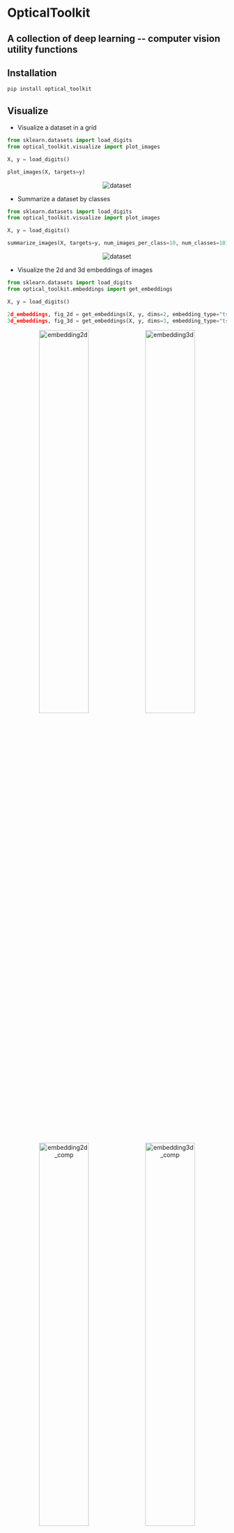 
# OpticalToolkit

## A collection of deep learning -- computer vision utility functions

## Installation

``` bash
pip install optical_toolkit
```

## Visualize

- Visualize a dataset in a grid
```python
from sklearn.datasets import load_digits
from optical_toolkit.visualize import plot_images

X, y = load_digits()

plot_images(X, targets=y)
```
<p align="center" width="100%">
  <img src="examples/visualizations/test_sklearn_digits.png" alt="dataset"/>
</p>

- Summarize a dataset by classes
 ```python
from sklearn.datasets import load_digits
from optical_toolkit.visualize import plot_images

X, y = load_digits()

summarize_images(X, targets=y, num_images_per_class=10, num_classes=10)
```
<p align="center" width="100%">
    <img src="examples/visualizations/test_summarize_images.png" alt="dataset"/>
</p>


- Visualize the 2d and 3d embeddings of images
 ```python
from sklearn.datasets import load_digits
from optical_toolkit.embeddings import get_embeddings

X, y = load_digits()

2d_embeddings, fig_2d = get_embeddings(X, y, dims=2, embedding_type="tsne", return_plot=True)
3d_embeddings, fig_3d = get_embeddings(X, y, dims=3, embedding_type="tsne", return_plot=True)
```
<p align="center" width="100%">
  <img src="examples/embeddings/2d_TSNE_embedding.png" alt="embedding2d" width="47.5%"/>
  <img src="examples/embeddings/3d_TSNE_embedding.png" alt="embedding3d" width="47.5%"/>
</p>
<p align="center" width="100%">
  <img src="examples/2d_embedding_comparison.png" alt="embedding2d_comp" width="47.5%"/>
  <img src="examples/3d_embedding_comparison.png" alt="embedding3d_comp" width="47.5%"/>
</p>

## Insight
- Visualize the filters of a (trained) CNN model
 ```python
from optical_toolkit.cnn_filters import display_filters, display_model_filters

model_name = "xception"

layer_names = [
     "block2_sepconv1",
     "block5_sepconv1",
     "block9_sepconv1",
     "block14_sepconv1",
]

 for layer_name in layer_names:
     display_filters(
     model=model_name,
     layer_name=layer_name,
 )
```
<p align="center" width="100%">
    <img src="examples/insights/block2_sepconv1_layer_filters.png" alt="filters" width="47.5%"/>
    <img src="examples/insights/block5_sepconv1_layer_filters.png" alt="filters" width="47.5%"/>
    <img src="examples/insights/block9_sepconv1_layer_filters.png" alt="filters" width="47.5%"/>
    <img src="examples/insights/block14_sepconv1_layer_filters.png" alt="filters" width="47.5%"/>
</p>

```python
display_model_filters(model=model_name)
```
<p align="center" width="100%">
    <img src="examples/insights/xception_filters.png" alt="model_filters"/>
</p>

- Visualize the filters of your custom CNN with custom objects
```python
import keras

model_name = "examples/custom_models/svdnet.keras"
dir_name = "examples/insights"

@keras.saving.register_keras_serializable()
class ResidualConvBlock(keras.layers.Layer):
    ...

display_model_filters(
    model_name,
    custom_layer_prefix="residual",
)
```
<p align="center" width="100%">
    <img src="examples/insights/svdnet_filters.png" alt="model_filters"/>
</p>

## Analyze
- Analyze 'highly confident' errors in classification tasks
    - Confusion matrix normalized by row/column


